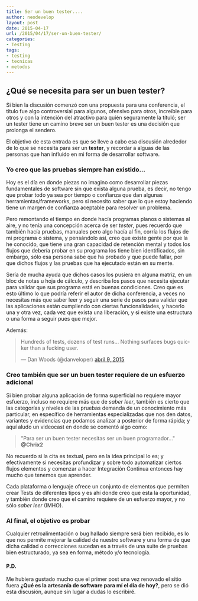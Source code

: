 ```yaml
---
title: Ser un buen tester....
author: neodevelop
layout: post
date: 2015-04-17
url: /2015/04/17/ser-un-buen-tester/
categories:
- Testing
tags:
- testing
- tecnicas
- metodos
---
```


## ¿Qué se necesita para ser un buen tester?

Si bien la discusión comenzó con una propuesta para una conferencia, el título fue algo controversial para algunos, ofensivo para otros, increíble para otros y con la intención del atractivo para quién seguramente la títuló; ser un tester tiene un camino breve ser un buen tester es una decisión que prolonga el sendero.

El objetivo de esta entrada es que se lleve a cabo esa discusión alrededor de lo que se necesita para ser un **tester**, y recordar a alguas de las personas que han influído en mi forma de desarrollar software.

### Yo creo que las pruebas siempre han existido...

Hoy es el día en donde piezas no imagino como desarrollar piezas fundamentales de software sin que exista alguna prueba, es decir, no tengo que probar todo ya sea por tiempo o confianza que dan algunas herramientas/frameworks, pero si necesito saber que lo que estoy haciendo tiene un margen de confianza aceptable para resolver un problema.

Pero remontando el tiempo en donde hacía programas planos o sistemas al aire, y no tenía una concepción acerca de ser _tester_, pues recuerdo que también hacía pruebas, manuales pero algo hacía al fin, corría los flujos de mi programa o sistema, y pensándolo así, creo que existe gente por que la he conocido, que tiene una gran capacidad de retención mental y todos los flujos que debería probar en su programa los tiene bien identificados, sin embargo, sólo esa persona sabe que ha probado y que puede fallar, por que dichos flujos y las pruebas que ha ejecutado están en su mente.

Sería de mucha ayuda que dichos casos los pusiera en alguna matriz, en un bloc de notas u hoja de cálculo, y describa los pasos que necesita ejecutar para validar que sus programa está en buenas condiciones. Creo que es esto último lo que podría referir el autor de dicha conferencia, a veces no necesitas más que saber leer y seguir una serie de pasos para validar que las aplicaciones están cumpliendo con ciertas funcionalidades, y hacerlo una y otra vez, cada vez que exista una liberación, y si existe una estructura o una forma a seguir pues que mejor.

Además:

<blockquote class="twitter-tweet" lang="es"><p>Hundreds of tests, dozens of test runs… Nothing surfaces bugs quicker than a fucking user.</p>&mdash; Dan Woods (@danveloper) <a href="https://twitter.com/danveloper/status/586295764856504320">abril 9, 2015</a></blockquote>
<script async src="//platform.twitter.com/widgets.js" charset="utf-8"></script>

### Creo también que ser un buen tester requiere de un esfuerzo adicional

Si bien probar alguna aplicación de forma superficial no requiere mayor esfuerzo, incluso no requiere más que de _saber leer_, también es cierto que las categorías y niveles de las pruebas demanda de un conocimiento más particular, en específico de herramientas especializadas que nos den datos, variantes y evidencias que podamos analizar a posterior de forma rápida; y aquí aludo un videocast en donde se comentó algo como:

> "Para ser un buen tester necesitas ser un buen programador..." **@Chrix2**

No recuerdo si la cita es textual, pero en la idea principal lo es; y efectivamente si necesitas profundizar y sobre todo automatizar ciertos flujos elementos y comenzar a hacer Integración Continua entonces hay mucho que tenemos que aprender.

Cada plataforma o lenguaje ofrece un conjunto de elementos que permiten crear Tests de diferentes tipos y es ahí donde creo que esta la oportunidad, y también donde creo que el camino requiere de un esfuerzo mayor, y no sólo _saber leer_ (IMHO).

### Al final, el objetivo es probar

Cualquier retroalimentación o bug hallado siempre será bien recibido, es lo que nos permite mejorar la calidad de nuestro software y una forma de que dicha calidad o correcciones sucedan es a través de una suite de pruebas bien estructurado, ya sea en forma, método y/o tecnología.

#### P.D.

Me hubiera gustado mucho que el primer post una vez renovado el sitio fuera __¿Qué es la artesanía de software para mí el día de hoy?__, pero se dió esta discusión, aunque sin lugar a dudas lo escribiré.
